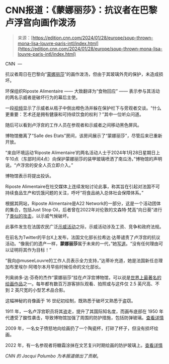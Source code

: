 <!--yml

类别：未分类

日期：2024-05-27 15:16:51

-->

# CNN报道：《蒙娜丽莎》：抗议者在巴黎卢浮宫向画作泼汤

> 来源：[https://edition.cnn.com/2024/01/28/europe/soup-thrown-mona-lisa-louvre-paris-intl/index.html](https://edition.cnn.com/2024/01/28/europe/soup-thrown-mona-lisa-louvre-paris-intl/index.html)

CNN  —

抗议者周日在巴黎向“[蒙娜丽莎](https://www.cnn.com/2023/10/16/style/mona-lisa-leonardo-da-vinci-experimental-paint-technique-scn/index.html)”的画作泼汤，但由于其玻璃外壳的保护，未造成损坏。

环保组织Riposte Alimentaire —— 大致翻译为“食物回应” —— 表示参与其活动的两名示威者是破坏行为的幕后主使。

一段[视频](https://www.youtube.com/shorts/TWClw7gR3c0)显示了示威者从瓶子中倒出橙色汤并躲在保护栏下与旁观者交谈。“什么更重要：艺术还是拥有健康和可持续饮食的权利？”其中一位听众问道。

随后可以看到卢浮宫的工作人员在参观者和示威者之间移动黑色屏风。

博物馆撤离了“Salle des Etats”房间，该房间展示了“蒙娜丽莎”，尽管后来已重新开放。

“来自环境运动‘Riposte Alimentaire’的两名活动人士于2024年1月28日星期日上午10点（东部时间4点）向保护蒙娜丽莎的装甲玻璃喷洒了南瓜汤，”博物馆的声明说。“卢浮宫的安全人员立即介入。”

博物馆表示将提出投诉。

Riposte Alimentaire在社交媒体上连续发帖讨论此事，称其旨在引起对法国不可持续食品生产和饥饿问题的关注，呼吁“将食品纳入总体社会保障体系。”

根据其网站，Riposte Alimentaire是A22 Network的一部分，这是一个活动团体的集合，包括Just Stop Oil，后者曾在2022年对伦敦的文森特·梵高“向日葵”进行了[类似的攻击](https://www.cnn.com/style/article/oil-protest-van-gogh-sunflower-soup-intl-scli-gbr/index.html)，以示威气候破坏。

此事件发生在法国农民广泛[示威活动](https://www.cnn.com/videos/world/2024/01/28/exp-france-farmers-protest-europe-holmes-alduy-intv-01281aseg1-cnni-world.cnn)之际，示威活动涉及工资、竞争和政府法规。

在前名为Twitter的平台X上发布，法国文化部长拉希达·达蒂谴责了卢浮宫的抗议活动。“像我们的遗产一样，**蒙娜丽莎**属于未来的一代，”她[写道](https://x.com/datirachida/status/1751558833703440848?s=20)。“没有任何理由可以证明将其作为目标！”

“我向@museeLouvre的工作人员表示全力支持，”达蒂补充道，她是法国新任总理加布里埃尔·阿塔尔本月早些时候任命的文化部长。

列奥纳多·达·芬奇的杰作“蒙娜丽莎”挂在卢浮宫博物馆，可以说是[世界上最著名的绘画作品](https://www.cnn.com/style/article/whats-so-special-about-the-mona-lisa/index.html)之一。每年都有数百万游客排队观看、拍照或与这件仅 2.5 英尺高、不到 2 英尺宽的小型艺术品合影。

这幅神秘的肖像画于 16 世纪初绘制，既熟悉于破坏又熟悉于盗窃。

1911 年，一名卢浮宫职员将其盗走，提升了其国际知名度，而画布底部在 1950 年代遭受了酸性袭击，导致博物馆加强了周围的防护措施，包括防弹玻璃。[查看详情](https://www.cnn.com/2013/11/18/world/europe/mona-lisa-the-theft/index.html)

2009 年，一名女子愤怒地向绘画扔了一个陶瓷杯，打碎了杯子，但没有损坏绘画。

2022 年，有一名参观者将糖霜涂抹在文艺复兴时期绘画的防护玻璃上。[查看详情](https://www.cnn.com/style/article/mona-lisa-louvre-cake-attack/index.html)

*CNN 的 Jacqui Palumbo 为本报道做出了贡献*。

